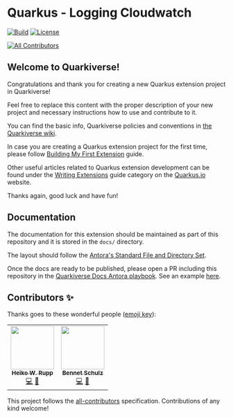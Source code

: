 # Quarkus - Logging Cloudwatch
[![Build](https://github.com/quarkiverse/quarkus-logging-cloudwatch/workflows/Build/badge.svg)](https://github.com/quarkiverse/quarkus-logging-cloudwatch/actions?query=workflow%3ABuild)
[![License](https://img.shields.io/badge/License-Apache%202.0-blue.svg)](https://opensource.org/licenses/Apache-2.0)

<!-- ALL-CONTRIBUTORS-BADGE:START - Do not remove or modify this section -->
[![All Contributors](https://img.shields.io/badge/all_contributors-2-orange.svg?style=flat-square)](#contributors-)
<!-- ALL-CONTRIBUTORS-BADGE:END -->

## Welcome to Quarkiverse!

Congratulations and thank you for creating a new Quarkus extension project in Quarkiverse!

Feel free to replace this content with the proper description of your new project and necessary instructions how to use and contribute to it.

You can find the basic info, Quarkiverse policies and conventions in [the Quarkiverse wiki](https://github.com/quarkiverse/quarkiverse/wiki).

In case you are creating a Quarkus extension project for the first time, please follow [Building My First Extension](https://quarkus.io/guides/building-my-first-extension) guide.

Other useful articles related to Quarkus extension development can be found under the [Writing Extensions](https://quarkus.io/guides/#writing-extensions) guide category on the [Quarkus.io](http://quarkus.io) website.

Thanks again, good luck and have fun!

## Documentation

The documentation for this extension should be maintained as part of this repository and it is stored in the `docs/` directory. 

The layout should follow the [Antora's Standard File and Directory Set](https://docs.antora.org/antora/2.3/standard-directories/).

Once the docs are ready to be published, please open a PR including this repository in the [Quarkiverse Docs Antora playbook](https://github.com/quarkiverse/quarkiverse-docs/blob/main/antora-playbook.yml#L7). See an example [here](https://github.com/quarkiverse/quarkiverse-docs/pull/1).
## Contributors ✨

Thanks goes to these wonderful people ([emoji key](https://allcontributors.org/docs/en/emoji-key)):

<!-- ALL-CONTRIBUTORS-LIST:START - Do not remove or modify this section -->
<!-- prettier-ignore-start -->
<!-- markdownlint-disable -->
<table>
  <tr>
    <td align="center"><a href="https://medium.com/@pilhuhn"><img src="https://avatars.githubusercontent.com/u/208246?v=4?s=100" width="100px;" alt=""/><br /><sub><b>Heiko W. Rupp</b></sub></a><br /><a href="https://github.com/quarkiverse/quarkus-logging-cloudwatch/commits?author=pilhuhn" title="Code">💻</a> <a href="#maintenance-pilhuhn" title="Maintenance">🚧</a></td>
    <td align="center"><a href="http://bennet-schulz.com"><img src="https://avatars.githubusercontent.com/u/8372856?v=4?s=100" width="100px;" alt=""/><br /><sub><b>Bennet Schulz</b></sub></a><br /><a href="https://github.com/quarkiverse/quarkus-logging-cloudwatch/commits?author=bennetelli" title="Code">💻</a> <a href="#maintenance-bennetelli" title="Maintenance">🚧</a></td>
  </tr>
</table>

<!-- markdownlint-restore -->
<!-- prettier-ignore-end -->

<!-- ALL-CONTRIBUTORS-LIST:END -->

This project follows the [all-contributors](https://github.com/all-contributors/all-contributors) specification. Contributions of any kind welcome!